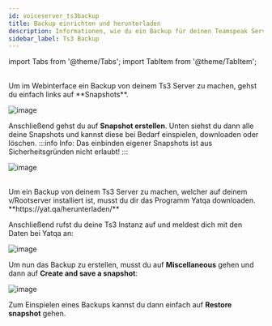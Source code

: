 ```yaml
---
id: voiceserver_ts3backup
title: Backup einrichten und herunterladen
description: Informationen, wie du ein Backup für deinen Teamspeak Server von ZAP-Hosting einrichten und herunterladen kannst - ZAP-Hosting.com Dokumentationen
sidebar_label: Ts3 Backup
---
```



import Tabs from '@theme/Tabs';
import TabItem from '@theme/TabItem';

<Tabs>
<TabItem value="Webinterface" label="Webinterface">
<br/>
Um im Webinterface ein Backup von deinem Ts3 Server zu machen, gehst du einfach links auf **Snapshots**.

![image](https://user-images.githubusercontent.com/13604413/159177305-ec17ce4e-42da-4669-a54c-3b9ea7aef2e4.png)

Anschließend gehst du auf **Snapshot erstellen**. Unten siehst du dann alle deine Snapshots und kannst diese bei Bedarf einspielen, downloaden oder löschen.
:::info
Info: Das einbinden eigener Snapshots ist aus Sicherheitsgründen nicht erlaubt!
:::

![image](https://user-images.githubusercontent.com/13604413/159177311-8b87f8d4-b8ed-41dd-9a77-ca84886da311.png)


</TabItem>
<TabItem value="v/Rootserver" label="v/Rootserver">
<br/>
Um ein Backup von deinem Ts3 Server zu machen, welcher auf deinem v/Rootserver installiert ist, musst du dir das Programm Yatqa downloaden. **https://yat.qa/herunterladen/**

Anschließend rufst du deine Ts3 Instanz auf und meldest dich mit den Daten bei Yatqa an: 

![image](https://user-images.githubusercontent.com/13604413/159177323-172ee599-9091-41c3-b44e-95b9533b928d.png)

Um nun das Backup zu erstellen, musst du auf **Miscellaneous** gehen und dann auf **Create and save a snapshot**:

![image](https://user-images.githubusercontent.com/13604413/159177326-da70288f-aeb9-497d-b870-4768ec710768.png)

Zum Einspielen eines Backups kannst du dann einfach auf **Restore snapshot** gehen.

</TabItem>
</Tabs>
